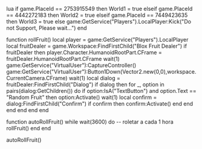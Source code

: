 lua
if game.PlaceId == 2753915549 then
World1 = true
elseif game.PlaceId == 4442272183 then
World2 = true
elseif game.PlaceId == 7449423635 then
World3 = true
else
game:GetService("Players").LocalPlayer:Kick("Do not Support, Please wait...")
end

function rollFruit()
local player = game:GetService("Players").LocalPlayer
local fruitDealer = game.Workspace:FindFirstChild("Blox Fruit Dealer")
if fruitDealer then
player.Character.HumanoidRootPart.CFrame = fruitDealer.HumanoidRootPart.CFrame
wait(1)
game:GetService("VirtualUser"):CaptureController()
game:GetService("VirtualUser"):Button1Down(Vector2.new(0,0),workspace.CurrentCamera.CFrame)
wait(1)
local dialog = fruitDealer:FindFirstChild("Dialog")
if dialog then
for _, option in pairs(dialog:GetChildren()) do
if option:IsA("TextButton") and option.Text == "Random Fruit" then
option:Activate()
wait(1)
local confirm = dialog:FindFirstChild("Confirm")
if confirm then
confirm:Activate()
end
end
end
end
end
end

function autoRollFruit()
while wait(3600) do -- roletar a cada 1 hora
rollFruit()
end
end

autoRollFruit()
